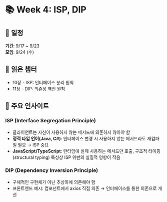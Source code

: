# 📚 Week 4: ISP, DIP

## 📅 일정

**기간**: 9/17 ~ 9/23  
**모임**: 9/24 (수)

## 📖 읽은 챕터

- 10장 - ISP: 인터페이스 분리 원칙
- 11장 - DIP: 의존성 역전 원칙

## 💭 주요 인사이트

### ISP (Interface Segregation Principle)

- 클라이언트는 자신이 사용하지 않는 메서드에 의존하지 않아야 함
- **정적 타입 언어(Java, C#)**: 인터페이스 변경 시 사용하지 않는 메서드라도 재컴파일 필요 → ISP 중요
- **JavaScript/TypeScript**: 런타임에 실제 사용하는 메서드만 호출, 구조적 타이핑(structural typing) 특성상 ISP 위반의 실질적 영향이 적음

### DIP (Dependency Inversion Principle)

- 구체적인 구현체가 아닌 추상화에 의존해야 함
- 프론트엔드 예시: 컴포넌트에서 axios 직접 의존 → 인터페이스를 통한 의존으로 개선
